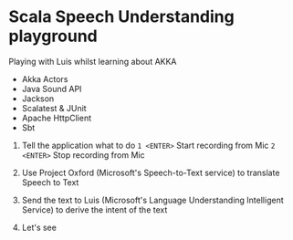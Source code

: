 # Scala Speech Understanding playground

Playing with Luis whilst learning about AKKA
 - Akka Actors
 - Java Sound API
 - Jackson
 - Scalatest & JUnit
 - Apache HttpClient
 - Sbt

1. Tell the application what to do
    `1 <ENTER>` Start recording from Mic
    `2 <ENTER>` Stop recording from Mic

2. Use Project Oxford (Microsoft's Speech-to-Text service) to translate Speech to Text
3. Send the text to Luis (Microsoft's Language Understanding Intelligent Service) to derive the intent of the text
4. Let's see